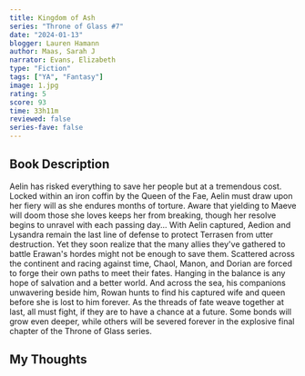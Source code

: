 ```yaml
---
title: Kingdom of Ash
series: "Throne of Glass #7"
date: "2024-01-13"
blogger: Lauren Hamann
author: Maas, Sarah J
narrator: Evans, Elizabeth
type: "Fiction"
tags: ["YA", "Fantasy"]
image: 1.jpg
rating: 5
score: 93
time: 33h11m
reviewed: false
series-fave: false
---
```


## Book Description

Aelin has risked everything to save her people but at a tremendous cost. Locked within an iron coffin by the Queen of the Fae, Aelin must draw upon her fiery will as she endures months of torture. Aware that yielding to Maeve will doom those she loves keeps her from breaking, though her resolve begins to unravel with each passing day...
With Aelin captured, Aedion and Lysandra remain the last line of defense to protect Terrasen from utter destruction. Yet they soon realize that the many allies they've gathered to battle Erawan's hordes might not be enough to save them. Scattered across the continent and racing against time, Chaol, Manon, and Dorian are forced to forge their own paths to meet their fates. Hanging in the balance is any hope of salvation and a better world.
And across the sea, his companions unwavering beside him, Rowan hunts to find his captured wife and queen before she is lost to him forever.
As the threads of fate weave together at last, all must fight, if they are to have a chance at a future. Some bonds will grow even deeper, while others will be severed forever in the explosive final chapter of the Throne of Glass series.

## My Thoughts
